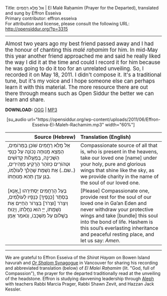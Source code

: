 <html>
<head></head>
<body>
Title: אֵל מָלֵא רַחֲמִים | El Malé Raḥamim (Prayer for the Departed), translated and sung by Effron Esseiva<br />
Primary contributor: effron.esseiva<br />
For attribution and license, please consult the following URL: <a href="http://opensiddur.org/?p=3315">http://opensiddur.org/?p=3315</a>
<p />
<hr />

<div class="english" style="font-size: 1.2em;">
Almost two years ago my best friend passed away and I had the honour of chanting this <em>malé raḥamim</em> for him. In mid-May this year another friend approached me and said he really liked the way I did it at the time and could I record it for him because he was going to do it too for an unrelated unveiling. So, I recorded it on May 18, 2011. I didn't compose it. It's a traditional tune, but it's my voice and I hope someone else can perhaps learn it with this material. The more resource there are out there through means such as Open Siddur the better we can learn and share.
</div>

<strong>DOWNLOAD:</strong> <a href="https://opensiddur.org/wp-content/uploads/2011/06/Effron-Esseiva-El-Maleh-Rachamim.ogg">OGG</a> | <a href="https://opensiddur.org/wp-content/uploads/2011/06/Effron-Esseiva-El-Maleh-Rachamim.mp3">MP3</a>

<center>[su_audio url="https://opensiddur.org/wp-content/uploads/2011/06/Effron-Esseiva-El-Maleh-Rachamim.mp3" width="60%"]</center>

<table style="margin-left: auto;margin-right: auto;" class="draggable">
<thead><tr><th id="x" style="text-align: right;">Source (Hebrew)</th><th style="text-align: left;">Translation (English)</th></tr></thead>
<tbody>
<tr><td style="vertical-align:top;" width="46%">
<div class="liturgy"><span lang="he">
אֵל מָלֵא רַחֲמִים שׁוֹכֵן בַּמְּרוֹמִים,
הַמְצֵא מְנוּחָה נְכוֹנָה עַל כַּנְפֵי הַשְּׁכִינָה,
בְּמַעֲלוֹת קְדוֹשִׁים וּטְהוֹרִים
כְּזוֹהַר הָרָקִיעַ מַזְהִירִים,
(..שם..) אֶת נִשְׁמַת
שֶׁהָלַךְ לְעוֹלָמוֹ, בְּגַן עֵדֶן תְּהֵא מְנוּחָתוֹ.
</span></div></td>
 
<td style="vertical-align:top;" width="53%"><div class="english">
Compassionate source of all that is,
who is present in the heavens,
take our loved one [name]
under your holy, pure and glorious wings
that shine like the sky,
as we provide charity
in the name of the soul of our loved one.
</td></tr>


<tr>
<td style="vertical-align:top;" width="46%">
<div class="liturgy"><span lang="he">
[אָנָא,] בַּעַל הָרַחֲמִים יַסְתִּירֵהוּ
בְּסֵתֶר [כְּנָפֶיךָ] כְּנָפָיו לְעוֹלָמִים,
וְיִצְרֹר [וּצְרֹר] בִּצְרוֹר הַחַיִּים
אֶת נִשְׁמָתוֹ, יְיָ הוּא נַחֲלָתוֹ,
וְיָנוּחַ בְּשָׁלוֹם עַל מִשְׁכָּבוֹ, 
וְנֹאמַר אָמֵן׃
</span></div></td>
 
<td style="vertical-align:top;" width="53%"><div class="english">
[Please] Compassionate one, 
provide rest for the soul of our loved one in Ga’an Eden 
and never withdraw your protective wings and take [bundle] 
this soul into the bond of life. 
Hashem is this soul’s everlasting inheritance 
and peaceful resting place, 
and let us say: <em>Amen</em>. 
</td>
</tr>
</tbody></table>

<hr />

We are grateful to Effron Esseiva of the <em>Shirat Hayam</em> on Bowen Island havurah and <a href="http://www.orshalom.ca/"><em>Or Shalom</em> Synagogue</a> in Vancouver for sharing his recording and abbreviated translation (below) of <em>El Malei Raḥamim</em> (lit. "God, full of Compassion"), the prayer for the departed traditionally read at the unveiling of the headstone. Effron is studying davvening leadership through <a href="http://aleph.org/">Aleph</a> with teachers Rabbi Marcia Prager, Rabbi Shawn Zevit, and Hazzan Jack Kessler.
</body>
</html>